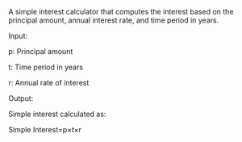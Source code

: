 A simple interest calculator that computes the interest based on the principal amount, annual interest rate, and time period in years.

Input:

p: Principal amount

t: Time period in years

r: Annual rate of interest

Output:

Simple interest calculated as:

Simple Interest=p×t×r
